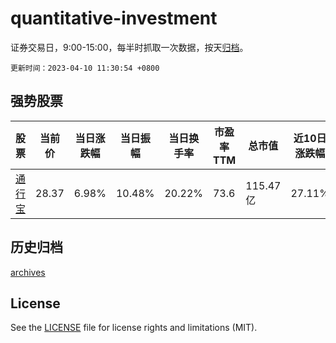 # quantitative-investment

证券交易日，9:00-15:00，每半时抓取一次数据，按天[归档](archives)。

`更新时间：2023-04-10 11:30:54 +0800`

## 强势股票

|股票|当前价|当日涨跌幅|当日振幅|当日换手率|市盈率TTM|总市值|近10日涨跌幅|
|----|----|----|----|----|----|----|----|
|[通行宝](https://xueqiu.com/S/SZ301339)|28.37|6.98%|10.48%|20.22%|73.6|115.47亿|27.11%|

## 历史归档

[archives](archives)

## License

See the [LICENSE](LICENSE) file for license rights and limitations (MIT).